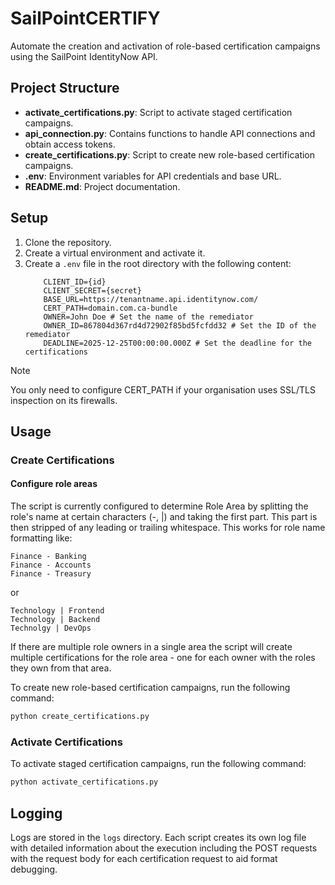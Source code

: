 # SailPointCERTIFY

Automate the creation and activation of role-based certification campaigns using the SailPoint IdentityNow API.

## Project Structure

- **activate_certifications.py**: Script to activate staged certification campaigns.
- **api_connection.py**: Contains functions to handle API connections and obtain access tokens.
- **create_certifications.py**: Script to create new role-based certification campaigns.
- **.env**: Environment variables for API credentials and base URL.
- **README.md**: Project documentation.

## Setup

1. Clone the repository.
2. Create a virtual environment and activate it.
3. Create a `.env` file in the root directory with the following content:
    ```env
        CLIENT_ID={id}
        CLIENT_SECRET={secret}
        BASE_URL=https://tenantname.api.identitynow.com/
        CERT_PATH=domain.com.ca-bundle
        OWNER=John Doe # Set the name of the remediator
        OWNER_ID=867804d367rd4d72902f85bd5fcfdd32 # Set the ID of the remediator
        DEADLINE=2025-12-25T00:00:00.000Z # Set the deadline for the certifications
    ```
> [!NOTE] 
> You only need to configure CERT_PATH if your organisation uses SSL/TLS inspection on its firewalls.

## Usage
### Create Certifications

#### Configure role areas
The script is currently configured to determine Role Area by splitting the role's name at certain characters (-, |) and taking the first part. This part is then stripped of any leading or trailing whitespace. This works for role name formatting like:
```
Finance - Banking
Finance - Accounts
Finance - Treasury
```
or 
```
Technology | Frontend
Technology | Backend
Technolgy | DevOps
```
If there are multiple role owners in a single area the script will create multiple certifications for the role area - one for each owner with the roles they own from that area. 

To create new role-based certification campaigns, run the following command:
```sh
python create_certifications.py
```

### Activate Certifications

To activate staged certification campaigns, run the following command:
```sh
python activate_certifications.py
```

## Logging

Logs are stored in the `logs` directory. Each script creates its own log file with detailed information about the execution including the POST requests with the request body for each certification request to aid format debugging. 



